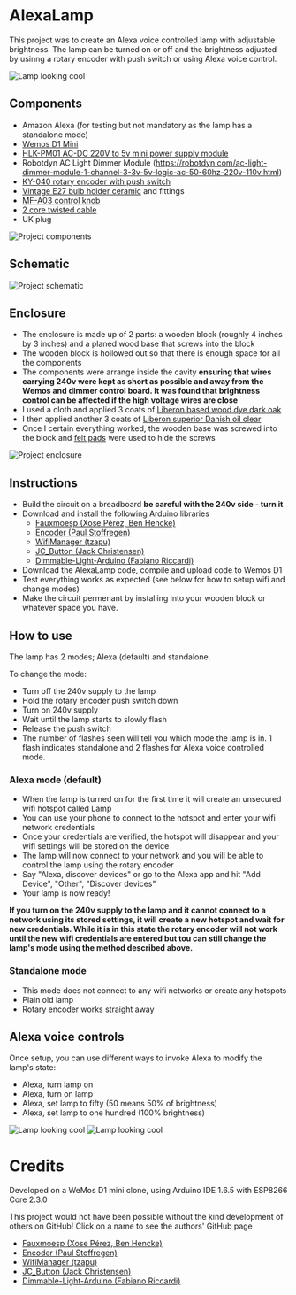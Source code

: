 # AlexaLamp

This project was to create an Alexa voice controlled lamp with adjustable brightness.  The lamp can be turned on or off and the brightness adjusted by usinng a rotary encoder with push switch or using Alexa voice control.

![Lamp looking cool](images/lamp2.jpg)

## Components

* Amazon Alexa (for testing but not mandatory as the lamp has a standalone mode)
* [Wemos D1 Mini](https://wiki.wemos.cc/products:d1:d1_mini)
* [HLK-PM01 AC-DC 220V to 5v mini power supply module](http://www.hlktech.net/product_detail.php?ProId=54)
* Robotdyn AC Light Dimmer Module (https://robotdyn.com/ac-light-dimmer-module-1-channel-3-3v-5v-logic-ac-50-60hz-220v-110v.html)
* [KY-040 rotary encoder with push switch](https://uk.pi-supply.com/products/rotary-encoder-push-switch)
* [Vintage E27 bulb holder ceramic](https://www.ebay.co.uk/itm/Vintage-E27-Bulb-Holder-Ceramic-Industrial-Lamp-Lighting-Antique-Retro-Edison/253903670767) and fittings
* [MF-A03 control knob](https://www.google.com/search?q=MF-a03)
* [2 core twisted cable](https://www.ebay.co.uk/itm/2-Core-Twist-Braided-Fabric-Cable-Vintage-Electric-Wire-Flexible-Lighting-Cord/312959065511)
* UK plug 

![Project components](images/components.jpg)

## Schematic

![Project schematic](images/schematic.png)

## Enclosure

* The enclosure is made up of 2 parts: a wooden block (roughly 4 inches by 3 inches) and a planed wood base that screws into the block
* The wooden block is hollowed out so that there is enough space for all the components
* The components were arrange inside the cavity **ensuring that wires carrying 240v were kept as short as possible and away from the Wemos and dimmer control board.  It was found that brightness control can be affected if the high voltage wires are close**
* I used a cloth and applied 3 coats of [Liberon based wood dye dark oak](https://www.screwfix.com/p/liberon-ethanol-based-wood-dye-dark-oak-250ml/3102f)
* I then applied another 3 coats of [Liberon superior Danish oil clear](https://www.screwfix.com/c/decorating/wood-oil/cat850452)
* Once I certain everything worked, the wooden base was screwed into the block and [felt pads](https://www.toolstation.com/felt-gard-felt-pad-set/p95753) were used to hide the screws 

![Project enclosure](images/enclosure.png)

## Instructions

* Build the circuit on a breadboard **be careful with the 240v side - turn it**
* Download and install the following Arduino libraries
	* [Fauxmoesp (Xose Pérez, Ben Hencke)](https://github.com/simap/fauxmoesp)
	* [Encoder (Paul Stoffregen)](https://github.com/PaulStoffregen/Encoder)
	* [WifiManager (tzapu)](https://github.com/tzapu/WiFiManager)
	* [JC_Button (Jack Christensen)](https://github.com/JChristensen/JC_Button)
	* [Dimmable-Light-Arduino (Fabiano Riccardi)](https://github.com/fabiuz7/Dimmable-Light-Arduino)
* Download the AlexaLamp code, compile and upload code to Wemos D1
* Test everything works as expected (see below for how to setup wifi and change modes)
* Make the circuit permenant by installing into your wooden block or whatever space you have.

## How to use

The lamp has 2 modes; Alexa (default) and standalone.  

To change the mode:

* Turn off the 240v supply to the lamp
* Hold the rotary encoder push switch down
* Turn on 240v supply
* Wait until the lamp starts to slowly flash
* Release the push switch
* The number of flashes seen will tell you which mode the lamp is in.  1 flash indicates standalone and 2 flashes for Alexa voice controlled mode.

### Alexa mode (default)

* When the lamp is turned on for the first time it will create an unsecured wifi hotspot called Lamp
* You can use your phone to connect to the hotspot and enter your wifi network credentials
* Once your credentials are verified, the hotspot will disappear and your wifi settings will be stored on the device
* The lamp will now connect to your network and you will be able to control the lamp using the rotary encoder
* Say "Alexa, discover devices" or go to the Alexa app and hit "Add Device", "Other", "Discover devices"
* Your lamp is now ready!

**If you turn on the 240v supply to the lamp and it cannot connect to a network using its stored settings, it will create a new hotspot and wait for new credentials.  While it is in this state the rotary encoder will not work until the new wifi credentials are entered but tou can still change the lamp's mode using the method described above.**

### Standalone mode

* This mode does not connect to any wifi networks or create any hotspots
* Plain old lamp
* Rotary encoder works straight away

## Alexa voice controls

Once setup, you can use different ways to invoke Alexa to modify the lamp's state:

* Alexa, turn lamp on
* Alexa, turn on lamp
* Alexa, set lamp to fifty (50 means 50% of brightness)
* Alexa, set lamp to one hundred (100% brightness)

![Lamp looking cool](images/lamp1.jpg)
![Lamp looking cool](images/lamp3.jpg)

# Credits

Developed on a WeMos D1 mini clone, using Arduino IDE 1.6.5 with ESP8266 Core 2.3.0

This project would not have been possible without the kind development of others on GitHub!  Click on a name to see the authors' GitHub page

* [Fauxmoesp (Xose Pérez, Ben Hencke)](https://github.com/simap)
* [Encoder (Paul Stoffregen)](https://github.com/PaulStoffregen)
* [WifiManager (tzapu)](https://github.com/tzapu)
* [JC_Button (Jack Christensen)](https://github.com/JChristensen)
* [Dimmable-Light-Arduino (Fabiano Riccardi)](https://github.com/fabiuz7)
